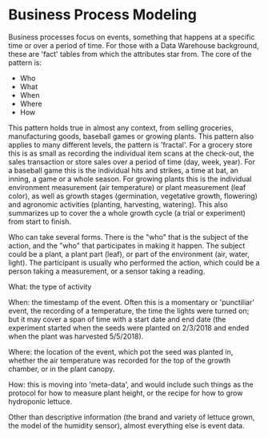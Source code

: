 # Business Process Modeling
Business processes focus on events, something that happens at a specific time or over a period of time.  For those with a Data Warehouse background, these are 'fact' tables from which the attributes star from.  The core of the pattern is:
* Who 
* What
* When
* Where
* How

This pattern holds true in almost any context, from selling groceries, manufacturing goods, baseball games or growing plants.  This pattern also applies to many different levels, the pattern is 'fractal'.  For a grocery store this is as small as recording the individual item scans at the check-out, the sales transaction or store sales over a period of time (day, week, year).  For a baseball game this is the individual hits and strikes, a time at bat, an inning, a game or a whole season.  For growing plants this is the individual environment measurement (air temperature) or plant measurement (leaf color), as well as growth stages (germination, vegetative growth, flowering) and agronomic activities (planting, harvesting, watering).  This also summarizes up to cover the a whole growth cycle (a trial or experiment) from start to finish.

Who can take several forms.  There is the "who" that is the subject of the action, and the "who" that participates in making it happen.  The subject could be a plant, a plant part (leaf), or part of the environment (air, water, light).  The participant is usually who performed the action, which could be a person taking a measurement, or a sensor taking a reading.

What: the type of activity

When: the timestamp of the event.  Often this is a momentary or 'punctiliar' event, the recording of a temperature, the time the lights were turned on; but it may cover a span of time with a start date and end date (the experiment started when the seeds were planted on 2/3/2018 and ended when the plant was harvested 5/5/2018).

Where: the location of the event, which pot the seed was planted in, whether the air temperature was recorded for the top of the growth chamber, or in the plant canopy.

How: this is moving into 'meta-data', and would include such things as the protocol for how to measure plant height, or the recipe for how to grow hydroponic lettuce.

Other than descriptive information (the brand and variety of lettuce grown, the model of the humidity sensor), almost everything else is event data. 